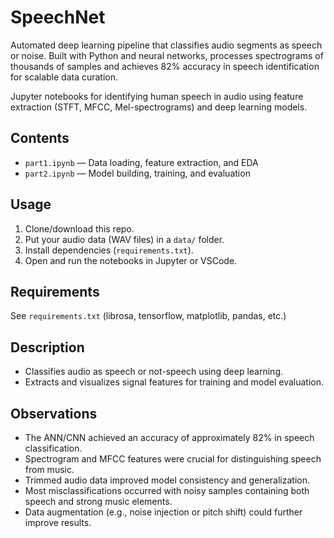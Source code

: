# SpeechNet
Automated deep learning pipeline that classifies audio segments as speech or noise. Built with Python and neural networks, processes spectrograms of thousands of samples and achieves 82% accuracy in speech identification for scalable data curation.




Jupyter notebooks for identifying human speech in audio using feature extraction (STFT, MFCC, Mel-spectrograms) and deep learning models.

## Contents

- `part1.ipynb` — Data loading, feature extraction, and EDA
- `part2.ipynb` — Model building, training, and evaluation

## Usage

1. Clone/download this repo.
2. Put your audio data (WAV files) in a `data/` folder.
3. Install dependencies (`requirements.txt`).
4. Open and run the notebooks in Jupyter or VSCode.

## Requirements

See `requirements.txt` (librosa, tensorflow, matplotlib, pandas, etc.)

## Description

- Classifies audio as speech or not-speech using deep learning.
- Extracts and visualizes signal features for training and model evaluation.

## Observations

- The ANN/CNN achieved an accuracy of approximately 82% in speech classification.
- Spectrogram and MFCC features were crucial for distinguishing speech from music.
- Trimmed audio data improved model consistency and generalization.
- Most misclassifications occurred with noisy samples containing both speech and strong music elements.
- Data augmentation (e.g., noise injection or pitch shift) could further improve results.

